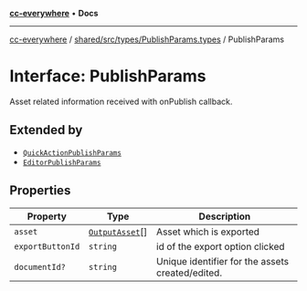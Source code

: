 [**cc-everywhere**](../../../../../index.md) • **Docs**

***

[cc-everywhere](../../../../../index.md) / [shared/src/types/PublishParams.types](../index.md) / PublishParams

# Interface: PublishParams

Asset related information received with onPublish callback.

## Extended by

- [`QuickActionPublishParams`](QuickActionPublishParams.md)
- [`EditorPublishParams`](EditorPublishParams.md)

## Properties

| Property | Type | Description |
| ------ | ------ | ------ |
| `asset` | [`OutputAsset`](../../Asset.types/interfaces/OutputAsset.md)[] | Asset which is exported |
| `exportButtonId` | `string` | id of the export option clicked |
| `documentId?` | `string` | Unique identifier for the assets created/edited. |
